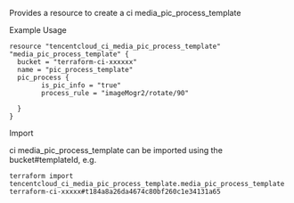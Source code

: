Provides a resource to create a ci media_pic_process_template

Example Usage

```hcl
resource "tencentcloud_ci_media_pic_process_template" "media_pic_process_template" {
  bucket = "terraform-ci-xxxxxx"
  name = "pic_process_template"
  pic_process {
		is_pic_info = "true"
		process_rule = "imageMogr2/rotate/90"

  }
}
```

Import

ci media_pic_process_template can be imported using the bucket#templateId, e.g.

```
terraform import tencentcloud_ci_media_pic_process_template.media_pic_process_template terraform-ci-xxxxx#t184a8a26da4674c80bf260c1e34131a65
```